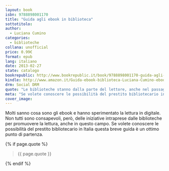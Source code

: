 ```yaml
---
layout: book
isbn: 9788898001170
title: "Guida agli ebook in biblioteca"
sottotitolo:
author:
  - Luciana Cumino
categories:
  - biblioteche
collana: unofficial
price: 0.99€
format: epub
lang: italiano
date: 2013-02-27
state: catalogo
bookrepublic: http://www.bookrepublic.it/book/9788898001170-guida-agli-ebook-in-biblioteca/
kindle: http://www.amazon.it/Guida-ebook-biblioteca-Luciana-Cumino-ebook/dp/B00BM2V6J4/ 
drm: Social DRM
quote: "Le biblioteche stanno dalla parte del lettore, anche nel passaggio dalla carta al digitale."
meta: "Se volete conoscere le possibilità del prestito bibliotecario in Italia questa breve guida è un ottimo punto di partenza."
cover_image:
---
```

Molti sanno cosa sono gli ebook e hanno sperimentato la lettura in digitale. Non tutti sono consapevoli, però, delle iniziative intraprese dalle biblioteche per promuovere la lettura, anche in questo campo. Se volete conoscere le possibilità del prestito bibliotecario in Italia questa breve guida è un ottimo punto di partenza.

{% if page.quote %}
<blockquote>
    {{ page.quote }}
</blockquote>
{% endif %}